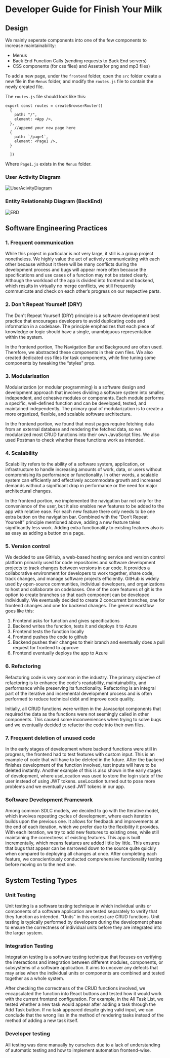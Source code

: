 # Developer Guide for Finish Your Milk

## Design 

We mainly seperate components into one of the few components to increase maintainability:
* Menus
* Back End Function Calls (sending requests to Back End servers)
* CSS components (for css files) and Assets(for png and mp3 files)

To add a new page, under the `frontend` folder, open the `src` folder create a new file in the `Menus` folder, and modify the `routes.js` file to contain the newly created file.

The `routes.js` file should look like this:

```
export const routes = createBrowserRouter([
  {
    path: "/",
    element: <App />,
  },
    //append your new page here
  {
    path: `/page1`,
    element: <Page1 />,
  }

  ])
```
Where `Page1.js` exists in the `Menus` folder.


### User Activity Diagram

![UserAcivityDiagram](devDiagrams/UserActivityDiagram.jpg)

### Entity Relationship Diagram (BackEnd)

![ERD](devDiagrams/BackendERD.png)

## Software Engineering Practices

### 1. Frequent communication
While this project in particular is not very large, it still is a group project nonetheless. We highly value the act of actively communicating with each other because without it there will be many conflicts during the development process and bugs will appear more often because the specifications and use cases of a function may not be stated clearly. Although the workload of the app is divided into frontend and backend, which results in virtually no merge conflicts, we still frequently communicate and check on each other’s progress on our respective parts.

### 2. Don’t Repeat Yourself (DRY)
The Don't Repeat Yourself (DRY) principle is a software development best practice that encourages developers to avoid duplicating code and information in a codebase. The principle emphasizes that each piece of knowledge or logic should have a single, unambiguous representation within the system.

In the frontend portion, The Navigation Bar and Background are often used. Therefore, we abstracted these components in their own files. We also created dedicated css files for task components, while fine tuning some components by tweaking the “styles” prop.

### 3. Modularisation
Modularization (or modular programming) is a software design and development approach that involves dividing a software system into smaller, independent, and cohesive modules or components. Each module performs a specific, well-defined function and can be developed, tested, and maintained independently. The primary goal of modularization is to create a more organized, flexible, and scalable software architecture.

In the frontend portion, we found that most pages require fetching data from an external database and rendering the fetched data, so we modularized most CRUD functions into their own JavaScript files. We also used Postman to check whether these functions work as intended.

### 4. Scalability 
Scalability refers to the ability of a software system, application, or infrastructure to handle increasing amounts of work, data, or users without compromising its performance or functionality. In other words, a scalable system can efficiently and effectively accommodate growth and increased demands without a significant drop in performance or the need for major architectural changes.

In the frontend portion, we implemented the navigation bar not only for the convenience of the user, but it also enables new features to be added to the app with relative ease. For each new feature there only needs to be one extra button on the navigation bar. Combined with the “Don’t Repeat Yourself” principle mentioned above, adding a  new feature takes significantly less work. Adding extra functionality to existing features also is as easy as adding a button on a page.

### 5. Version control 
We decided to use GitHub, a web-based hosting service and version control platform primarily used for code repositories and software development projects to track changes between versions in our code. It provides a collaborative environment for developers to work together, share code, track changes, and manage software projects efficiently. GitHub is widely used by open-source communities, individual developers, and organizations to host and collaborate on codebases.
One of the core features of git is the option to create branches so that each component can be developed individually. We eventually decided to create 2 concurrent branches, one for frontend changes and one for backend changes. The general workflow goes like this:

1. Frontend asks for function and gives specifications
2. Backend writes the function, tests it and deploys it to Azure
3. Frontend tests the function locally
4. Frontend pushes the code to github
5. Backend pushes their changes to their branch and eventually does a pull request for frontend to approve
6. Frontend eventually deploys the app to Azure

### 6. Refactoring
Refactoring code is very common in the industry. The primary objective of refactoring is to enhance the code's readability, maintainability, and performance while preserving its functionality. Refactoring is an integral part of the iterative and incremental development process and is often performed to reduce technical debt and improve code quality.

Initially, all CRUD functions were written in the Javascript components that required the data as the functions were not seemingly called in other components. This caused some inconveniences when trying to solve bugs and we eventually decided to refactor the code into their own files.
### 7. Frequent deletion of unused code
In the early stages of development where backend functions were still in progress, the frontend had to test features with custom input. This is an example of code that will have to be deleted in the future. After the backend finishes development of the function involved, test inputs will have to be deleted instantly.
Another example of this is also shown in the early stages of development, where useLocation was used to store the login state of the user instead of using JWT tokens. useLocation turned out to pose more problems and we eventually used JWT tokens in our app.

### Software Development Framework
Among common SDLC models, we decided to go with the Iterative model, which involves repeating cycles of development, where each iteration builds upon the previous one. It allows for feedback and improvements at the end of each iteration, which we prefer due to the flexibility it provides.
With each iteration, we try to add new features to existing ones, while still maintaining the correctness of existing features. This app is built incrementally, which means features are added little by little. This ensures that bugs that appear can be narrowed down to the source quite quickly when compared to deploying all changes at once. After completing each feature, we conscientiously conducted comprehensive functionality testing before moving on to the next one.

## System Testing Types

### Unit Testing
Unit testing is a software testing technique in which individual units or components of a software application are tested separately to verify that they function as intended. “Units” in this context are CRUD functions. Unit testing is typically performed by developers during the development phase to ensure the correctness of individual units before they are integrated into the larger system. 

### Integration Testing 
Integration testing is a software testing technique that focuses on verifying the interactions and integration between different modules, components, or subsystems of a software application. It aims to uncover any defects that may arise when the individual units or components are combined and tested together as a whole system.

After checking the correctness of the CRUD functions involved, we encapsulated the function into React buttons and tested how it would work with the current frontend configuration. For example, in the All Task List, we tested whether a new task would appear after adding a task through the Add Task button. If no task appeared despite giving valid input, we can conclude that the wrong lies in the method of rendering tasks instead of the method of adding a new task itself.

### Developer testing 
All testing was done manually by ourselves due to a lack of understanding of automatic testing and how to implement automation frontend-wise.

